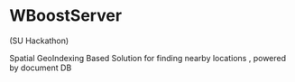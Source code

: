 # WBoostServer 

(SU Hackathon)
 
Spatial GeoIndexing Based Solution for finding nearby locations , powered by document DB
